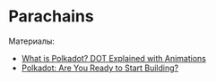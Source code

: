 # Parachains

Материалы:

* [What is Polkadot? DOT Explained with Animations](https://www.youtube.com/watch?v=YlAdEQp6ekM)
* [Polkadot: Are You Ready to Start Building?](https://www.youtube.com/watch?v=_-k0xkooSlA)
